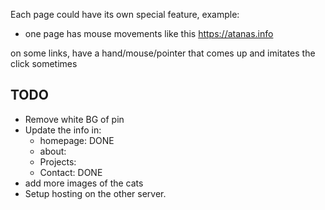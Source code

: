 Each page could have its own special feature, example:

- one page has mouse movements like this https://atanas.info

on some links, have a hand/mouse/pointer that comes up and imitates the click sometimes

## TODO

- Remove white BG of pin
- Update the info in:
  - homepage: DONE
  - about:
  - Projects:
  - Contact: DONE
- add more images of the cats
- Setup hosting on the other server.
